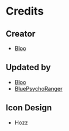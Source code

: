 # Credits

## Creator
- [Bloo](https://twitter.com/Bloo_dev)

## Updated by
- [Bloo](https://twitter.com/Bloo_dev)
- [BluePsychoRanger](https://twitter.com/BluPsychoRanger)

## Icon Design
- Hozz
